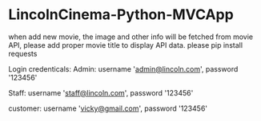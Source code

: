 # LincolnCinema-Python-MVCApp

when add new movie, the image and other info will be fetched from movie API, please add proper movie title to display API data.
please pip install requests 

Login credenticals:
Admin: username 'admin@lincoln.com', password '123456'

Staff: username 'staff@lincoln.com', password '123456'

customer: username 'vicky@gmail.com', password '123456'

